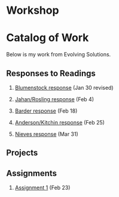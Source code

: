 # Workshop
# Catalog of Work
Below is my work from Evolving Solutions.
## Responses to Readings
1. [Blumenstock response](https://mrubin3.github.io/workshop/blumenstock) (Jan 30 revised)

2. [Jahan/Rosling response](https://mrubin3.github.io/workshop/jahan_rosling) (Feb 4)

3. [Barder response](https://mrubin3.github.io/workshop/Barder) (Feb 18)

4. [Anderson/Kitchin response](https://mrubin3.github.io/workshop/anderson_kitchin) (Feb 25)

5. [Nieves response](https://mrubin3.github.io/workshop/nieves) (Mar 31)
## Projects
## Assignments
1. [Assignment 1](https://mrubin3.github.io/workshop/assignment_1) (Feb 23)
